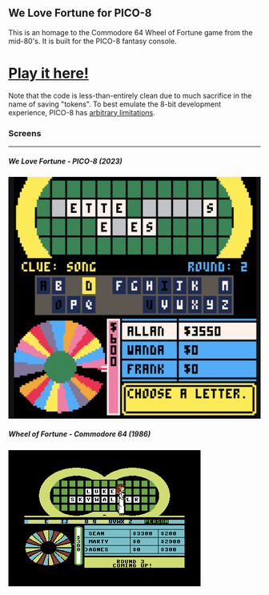 We Love Fortune for PICO-8
--------------------------

This is an homage to the Commodore 64 Wheel of Fortune game from the mid-80's.
It is built for the PICO-8 fantasy console.

# [Play it here!](https://www.lexaloffle.com/bbs/?tid=54845)

Note that the code is less-than-entirely clean due to much sacrifice in the name
of saving "tokens". To best emulate the 8-bit development experience, PICO-8 has
[arbitrary limitations](https://www.lexaloffle.com/dl/docs/pico-8_manual.html#Code_Limits).

### Screens
---------------

##### We Love Fortune - PICO-8 (2023)

![We Love Fortune screen shot](screens/screen1.png)

##### Wheel of Fortune - Commodore 64 (1986)

![original C64 game](screens/c64.png)

